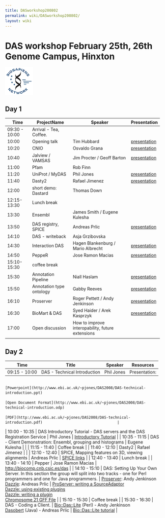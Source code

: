 ```yaml
---
title: DASworkshop200802
permalink: wiki/DASworkshop200802/
layout: wiki
---
```


DAS workshop February 25th, 26th Genome Campus, Hinxton
=======================================================

![BioSapiens Network](Biosapiens_final.gif "BioSapiens Network")

Day 1
-----

| Time          | ProjectName              | Speaker                                          | Presentation                                                                                  |
|---------------|--------------------------|--------------------------------------------------|-----------------------------------------------------------------------------------------------|
| 09:30 - 10:00 | Arrival - Tea, Coffee.   |                                                  |                                                                                               |
| 10:00         | Opening talk             | Tim Hubbard                                      | [presentation](http://www.sanger.ac.uk/Users/ap3/dasworkshop200802/hubbard.pdf)               |
| 10:20         | CNIO                     | Osvaldo Grana                                    | [presentation](http://www.sanger.ac.uk/Users/ap3/dasworkshop200802/grzibovska.pdf)            |
| 10:40         | Jalview / VAMSAS         | Jim Procter / Geoff Barton                       | [presentation](http://www.sanger.ac.uk/Users/ap3/dasworkshop200802/Jalview_DasDev2008.pdf)    |
| 11:00         | Pfam                     | Rob Finn                                         |                                                                                               |
| 11:20         | UniProt / MyDAS          | Phil Jones                                       | [presentation](http://www.sanger.ac.uk/Users/ap3/dasworkshop200802/jones.pdf)                 |
| 11:40         | Dasty2                   | Rafael Jimenez                                   | [presentation](http://www.sanger.ac.uk/Users/ap3/dasworkshop200802/jimenez.pdf)               |
| 12:00         | short demo: Dastard      | Thomas Down                                      |                                                                                               |
| 12:15-13:30   | Lunch break              |                                                  |                                                                                               |
| 13:30         | Ensembl                  | James Smith / Eugene Kulesha                     |                                                                                               |
| 13:50         | DAS registry, SPICE      | Andreas Prlic                                    | [presentation](http://www.sanger.ac.uk/Users/ap3/dasworkshop200802/prlic.pdf)                 |
| 14:10         | DAS - writeback          | Asja Grzibovska                                  |                                                                                               |
| 14:30         | Interaction DAS          | Hagen Blankenburg / Mario Albrecht               | [presentation](http://www.sanger.ac.uk/Users/ap3/dasworkshop200802/blankenburg.pdf)           |
| 14:50         | PeppeR                   | Jose Ramon Macias                                | [presentation](http://www.sanger.ac.uk/Users/ap3/dasworkshop200802/marcias.pdf)               |
| 15:10-15:30   | coffee break             |                                                  |                                                                                               |
| 15:30         | Annotation Pipeline      | Niall Haslam                                     | [presentation](http://www.sanger.ac.uk/Users/ap3/dasworkshop200802/DASworkshopNialHaslam.pdf) |
| 15:50         | Annotation type ontology | Gabby Reeves                                     | [presentation](http://www.sanger.ac.uk/Users/ap3/dasworkshop200802/reeves.pdf)                |
| 16:10         | Proserver                | Roger Pettett / Andy Jenkinson                   | [presentation](http://www.sanger.ac.uk/Users/ap3/dasworkshop200802/jenkinson.pdf)             |
| 16:30         | BioMart & DAS            | Syed Haider / Arek Kasprzyk                      | [presentation](http://www.sanger.ac.uk/Users/ap3/dasworkshop200802/biomart.pdf)               |
| 17:00         | Open discussion          | How to improve interopability, future extensions |                                                                                               |
||

Day 2
-----

| Time          | Title                                                                                                                                          | Speaker                                                                                    | Resources                                                                                                  |
|---------------|------------------------------------------------------------------------------------------------------------------------------------------------|--------------------------------------------------------------------------------------------|------------------------------------------------------------------------------------------------------------|
| 09:15 - 10:00 | DAS - Technical Introduction                                                                                                                   | Phil Jones                                                                                 | Presentation:                                                                                              
                                                                                                                                                                                                                                                               [Powerpoint](http://www.ebi.ac.uk/~pjones/DAS2008/DAS-technical-introduction.ppt)                           
                                                                                                                                                                                                                                                               [Open Document Format](http://www.ebi.ac.uk/~pjones/DAS2008/DAS-technical-introduction.odp)                 
                                                                                                                                                                                                                                                               [PDF](http://www.ebi.ac.uk/~pjones/DAS2008/DAS-technical-introduction.pdf)                                  |
| 10:00 - 10:35 | DAS Introductory Tutorial - DAS servers and the DAS Registration Service                                                                       | Phil Jones                                                                                 | [ Introductory Tutorial](/wiki/DASworkshop200802:intro_tutorial "wikilink")                                      |
| 10:35 - 11:15 | DAS - Client Demonstration: Ensembl, grouping and histograms                                                                                   | Eugene Kulesha                                                                             |                                                                                                            |
| 11:15 - 11:40 | Coffee break                                                                                                                                   |
| 11:40 - 12:10 | Dasty2                                                                                                                                         | Rafael Jimenez                                                                             |                                                                                                            |
| 12:10 - 12:40 | SPICE, Mapping features on 3D, viewing alignments                                                                                              | Andreas Prlic                                                                              | [ SPICE links](/wiki/DASworkshop200802:spice "wikilink")                                                         |
| 12:40 - 13:40 | Lunch break                                                                                                                                    |
| 13:40 - 14:10 | Pepper                                                                                                                                         | Jose Ramon Macias                                                                          | [<http://biocomp.cnb.csic.es/das>](http://biocomp.cnb.csic.es/das)                                         |
| 14:10 - 15:10 | DAS: Setting Up Your Own Server. In this section the group will split into two tracks - one for Perl programmers and one for Java programmers. | [Proserver](http://www.sanger.ac.uk/Software/analysis/proserver): Andy Jenkinson           
                                                                                                                                                                  [Dazzle](http://www.biojava.org/wiki/Dazzle): Andreas Prlic                                 | [ProServer: writing a SourceAdaptor](http://www.ebi.ac.uk/~aj/das_workshop_2008/proserver_tutorial.html)   
                                                                                                                                                                                                                                                               [Dazzle: using existing plugins](http://www.biojava.org/wiki/Dazzle:plugins)                                
                                                                                                                                                                                                                                                               [Dazzle: writing a plugin](http://www.biojava.org/wiki/Dazzle:writeplugin)                                  
                                                                                                                                                                                                                                                               [Chromosome 21 GFF File](http://www.ebi.ac.uk/~pjones/DAS2008/chr21.gff)                                    |
| 15:10 - 15:30 | Coffee break                                                                                                                                   |
| 15:30 - 16:30 | DAS - Coding a Client.                                                                                                                         | [Bio::Das::Lite](http://search.cpan.org/~rpettett/Bio-Das-Lite/) (Perl) - Andy Jenkinson   
                                                                                                                                                                  [Dasobert](http://www.spice-3d.org/dasobert/) (Java) - Andreas Prlic                        | [Bio::Das::Lite tutorial](http://www.ebi.ac.uk/~aj/das_workshop_2008/daslite_tutorial.html)                |


